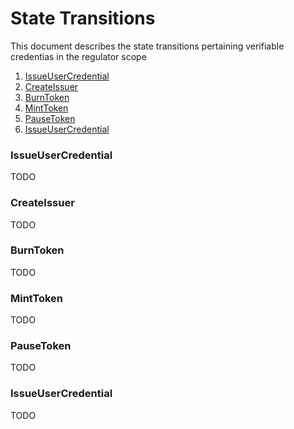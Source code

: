 # State Transitions

This document describes the state transitions pertaining verifiable credentias in the regulator scope

1. [IssueUserCredential](03_state_transitions.md#issuelicensecredential)
2. [CreateIssuer](03_state_transitions.md#createissuer)
3. [BurnToken](03_state_transitions.md#burntoken)
4. [MintToken](03_state_transitions.md#mintToken)
5. [PauseToken](03_state_transitions.md#pausetoken)
6. [IssueUserCredential](03_state_transitions.md#issueusercredential)


### IssueUserCredential
TODO
### CreateIssuer
TODO
### BurnToken
TODO
### MintToken
TODO
### PauseToken
TODO
### IssueUserCredential
TODO